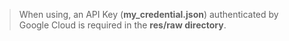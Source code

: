> When using, an API Key (**my_credential.json**) authenticated by Google Cloud is required in the **res/raw directory**.
